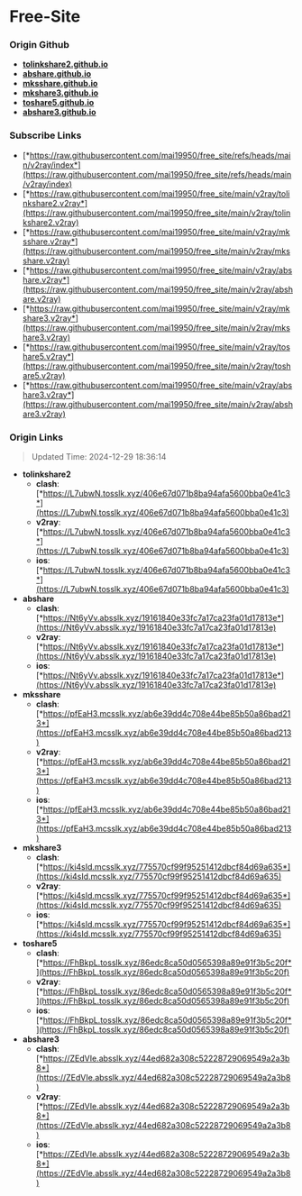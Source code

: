# Free-Site

### Origin Github

- [**tolinkshare2.github.io**](https://github.com/tolinkshare2/tolinkshare2.github.io)
- [**abshare.github.io**](https://github.com/abshare/abshare.github.io)
- [**mksshare.github.io**](https://github.com/mksshare/mksshare.github.io)
- [**mkshare3.github.io**](https://github.com/mkshare3/mkshare3.github.io)
- [**toshare5.github.io**](https://github.com/toshare5/toshare5.github.io)
- [**abshare3.github.io**](https://github.com/abshare3/abshare3.github.io)

### Subscribe Links

- [*https://raw.githubusercontent.com/mai19950/free_site/refs/heads/main/v2ray/index*](https://raw.githubusercontent.com/mai19950/free_site/refs/heads/main/v2ray/index)
- [*https://raw.githubusercontent.com/mai19950/free_site/main/v2ray/tolinkshare2.v2ray*](https://raw.githubusercontent.com/mai19950/free_site/main/v2ray/tolinkshare2.v2ray)
- [*https://raw.githubusercontent.com/mai19950/free_site/main/v2ray/mksshare.v2ray*](https://raw.githubusercontent.com/mai19950/free_site/main/v2ray/mksshare.v2ray)
- [*https://raw.githubusercontent.com/mai19950/free_site/main/v2ray/abshare.v2ray*](https://raw.githubusercontent.com/mai19950/free_site/main/v2ray/abshare.v2ray)
- [*https://raw.githubusercontent.com/mai19950/free_site/main/v2ray/mkshare3.v2ray*](https://raw.githubusercontent.com/mai19950/free_site/main/v2ray/mkshare3.v2ray)
- [*https://raw.githubusercontent.com/mai19950/free_site/main/v2ray/toshare5.v2ray*](https://raw.githubusercontent.com/mai19950/free_site/main/v2ray/toshare5.v2ray)
- [*https://raw.githubusercontent.com/mai19950/free_site/main/v2ray/abshare3.v2ray*](https://raw.githubusercontent.com/mai19950/free_site/main/v2ray/abshare3.v2ray)

### Origin Links

> Updated Time: 2024-12-29 18:36:14

- **tolinkshare2**
  - **clash**: [*https://L7ubwN.tosslk.xyz/406e67d071b8ba94afa5600bba0e41c3*](https://L7ubwN.tosslk.xyz/406e67d071b8ba94afa5600bba0e41c3)
  - **v2ray**: [*https://L7ubwN.tosslk.xyz/406e67d071b8ba94afa5600bba0e41c3*](https://L7ubwN.tosslk.xyz/406e67d071b8ba94afa5600bba0e41c3)
  - **ios**: [*https://L7ubwN.tosslk.xyz/406e67d071b8ba94afa5600bba0e41c3*](https://L7ubwN.tosslk.xyz/406e67d071b8ba94afa5600bba0e41c3)
- **abshare**
  - **clash**: [*https://Nt6yVv.absslk.xyz/19161840e33fc7a17ca23fa01d17813e*](https://Nt6yVv.absslk.xyz/19161840e33fc7a17ca23fa01d17813e)
  - **v2ray**: [*https://Nt6yVv.absslk.xyz/19161840e33fc7a17ca23fa01d17813e*](https://Nt6yVv.absslk.xyz/19161840e33fc7a17ca23fa01d17813e)
  - **ios**: [*https://Nt6yVv.absslk.xyz/19161840e33fc7a17ca23fa01d17813e*](https://Nt6yVv.absslk.xyz/19161840e33fc7a17ca23fa01d17813e)
- **mksshare**
  - **clash**: [*https://pfEaH3.mcsslk.xyz/ab6e39dd4c708e44be85b50a86bad213*](https://pfEaH3.mcsslk.xyz/ab6e39dd4c708e44be85b50a86bad213)
  - **v2ray**: [*https://pfEaH3.mcsslk.xyz/ab6e39dd4c708e44be85b50a86bad213*](https://pfEaH3.mcsslk.xyz/ab6e39dd4c708e44be85b50a86bad213)
  - **ios**: [*https://pfEaH3.mcsslk.xyz/ab6e39dd4c708e44be85b50a86bad213*](https://pfEaH3.mcsslk.xyz/ab6e39dd4c708e44be85b50a86bad213)
- **mkshare3**
  - **clash**: [*https://ki4sId.mcsslk.xyz/775570cf99f95251412dbcf84d69a635*](https://ki4sId.mcsslk.xyz/775570cf99f95251412dbcf84d69a635)
  - **v2ray**: [*https://ki4sId.mcsslk.xyz/775570cf99f95251412dbcf84d69a635*](https://ki4sId.mcsslk.xyz/775570cf99f95251412dbcf84d69a635)
  - **ios**: [*https://ki4sId.mcsslk.xyz/775570cf99f95251412dbcf84d69a635*](https://ki4sId.mcsslk.xyz/775570cf99f95251412dbcf84d69a635)
- **toshare5**
  - **clash**: [*https://FhBkpL.tosslk.xyz/86edc8ca50d0565398a89e91f3b5c20f*](https://FhBkpL.tosslk.xyz/86edc8ca50d0565398a89e91f3b5c20f)
  - **v2ray**: [*https://FhBkpL.tosslk.xyz/86edc8ca50d0565398a89e91f3b5c20f*](https://FhBkpL.tosslk.xyz/86edc8ca50d0565398a89e91f3b5c20f)
  - **ios**: [*https://FhBkpL.tosslk.xyz/86edc8ca50d0565398a89e91f3b5c20f*](https://FhBkpL.tosslk.xyz/86edc8ca50d0565398a89e91f3b5c20f)
- **abshare3**
  - **clash**: [*https://ZEdVIe.absslk.xyz/44ed682a308c52228729069549a2a3b8*](https://ZEdVIe.absslk.xyz/44ed682a308c52228729069549a2a3b8)
  - **v2ray**: [*https://ZEdVIe.absslk.xyz/44ed682a308c52228729069549a2a3b8*](https://ZEdVIe.absslk.xyz/44ed682a308c52228729069549a2a3b8)
  - **ios**: [*https://ZEdVIe.absslk.xyz/44ed682a308c52228729069549a2a3b8*](https://ZEdVIe.absslk.xyz/44ed682a308c52228729069549a2a3b8)

